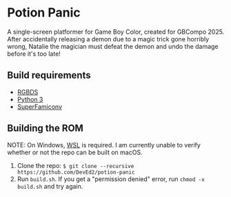 # Potion Panic
A single-screen platformer for Game Boy Color, created for GBCompo 2025. After accidentally releasing a demon due to a magic trick gone horribly wrong, Natalie the magician must defeat the demon and undo the damage before it's too late!

## Build requirements
- [RGBDS](https://rgbds.gbdev.io)
- [Python 3](https://python.org)
- [SuperFamiconv](https://github.com/optiroc/superfamiconv)

## Building the ROM
NOTE: On Windows, [WSL](https://learn.microsoft.com/en-us/windows/wsl/install) is required. I am currently unable to verify whether or not the repo can be built on macOS.

1. Clone the repo: `$ git clone --recursive https://github.com/DevEd2/potion-panic`
2. Run `build.sh`. If you get a "permission denied" error, run `chmod -x build.sh` and try again.

